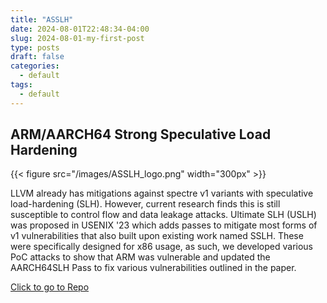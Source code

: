 ```yaml
---
title: "ASSLH"
date: 2024-08-01T22:48:34-04:00
slug: 2024-08-01-my-first-post
type: posts
draft: false
categories:
  - default
tags:
  - default
---
```



## ARM/AARCH64 Strong Speculative Load Hardening

{{< figure src="/images/ASSLH_logo.png" width="300px" >}}


LLVM already has mitigations against spectre v1 variants with speculative load-hardening (SLH). However, current research finds this is still susceptible to control flow and data leakage attacks. Ultimate SLH (USLH) was proposed in USENIX '23 which adds passes to mitigate most forms of v1 vulnerabilities that also built upon existing work named SSLH. These were specifically designed for x86 usage, as such, we developed various PoC attacks to show that ARM was vulnerable and updated the AARCH64SLH Pass to fix various vulnerabilities outlined in the paper.

[Click to go to Repo](https://github.com/mbhuUM/ArmSSLH)

